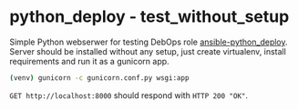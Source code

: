 # python_deploy - test_without_setup

Simple Python webserwer for testing DebOps role [ansible-python_deploy](https://github.com/scibi/ansible-python_deploy).
Server should be installed without any setup, just create virtualenv,
install requirements and run it as a gunicorn app.

```bash
(venv) gunicorn -c gunicorn.conf.py wsgi:app
```

`GET http://localhost:8000` should respond with `HTTP 200 "OK"`.
